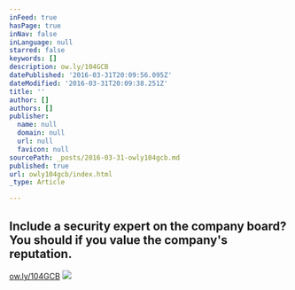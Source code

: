```yaml
---
inFeed: true
hasPage: true
inNav: false
inLanguage: null
starred: false
keywords: []
description: ow.ly/104GCB
datePublished: '2016-03-31T20:09:56.095Z'
dateModified: '2016-03-31T20:09:38.251Z'
title: ''
author: []
authors: []
publisher:
  name: null
  domain: null
  url: null
  favicon: null
sourcePath: _posts/2016-03-31-owly104gcb.md
published: true
url: owly104gcb/index.html
_type: Article

---
```

## Include a security expert on the company board? You should if you value the company's reputation.

[ow.ly/104GCB][0]
![](https://the-grid-user-content.s3-us-west-2.amazonaws.com/c9a58054-d7d8-4361-8800-db259a13f104.jpg)

[0]: https://t.co/BdMfa3K90C